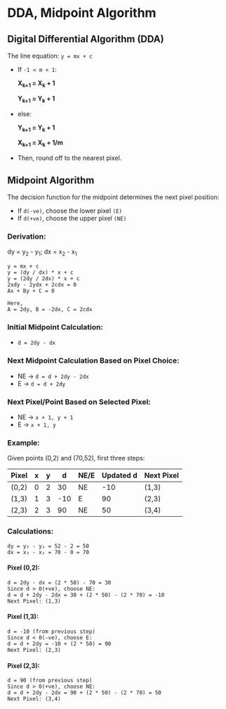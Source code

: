 # DDA, Midpoint Algorithm

## Digital Differential Algorithm (DDA)
The line equation: `y = mx + c`

- If `-1 < m < 1`:

    <b><p>X<sub>k+1</sub> = X<sub>k</sub> + 1</p></b>
    <b><p>Y<sub>k+1</sub> = Y<sub>k</sub> + 1</p></b>

- else:

  <b><p>Y<sub>k+1</sub> = Y<sub>k</sub> + 1</p></b>
  <b><p>X<sub>k+1</sub> = X<sub>k</sub> + 1/m</p></b>

- Then, round off to the nearest pixel.

## Midpoint Algorithm

The decision function for the midpoint determines the next pixel position:

- If `d(-ve)`, choose the lower pixel `(E)`
- If `d(+ve)`, choose the upper pixel `(NE)`

### Derivation:

<p>dy = y<sub>2</sub> - y<sub>1</sub>; dx = x<sub>2</sub> - x<sub>1</sub></p>

```
y = mx + c
y = (dy / dx) * x + c
y = (2dy / 2dx) * x + c
2xdy - 2ydx + 2cdx = 0
Ax + By + C = 0

Here,
A = 2dy, B = -2dx, C = 2cdx
```

### Initial Midpoint Calculation:
- `d = 2dy - dx`

### Next Midpoint Calculation Based on Pixel Choice:

- NE → `d = d + 2dy - 2dx`
- E → `d = d + 2dy`

### Next Pixel/Point Based on Selected Pixel:
- NE → `x + 1, y + 1`
- E → `x + 1, y`

### Example: 
Given points (0,2) and (70,52), first three steps:

| Pixel | x | y | d   | NE/E | Updated d | Next Pixel |
|--------|----|----|-----|------|------------|-------------|
| (0,2)  | 0  | 2  | 30  | NE   | -10       | (1,3)       |
| (1,3)  | 1  | 3  | -10 | E    | 90        | (2,3)       |
| (2,3)  | 2  | 3  | 90  | NE   | 50        | (3,4)       |

### Calculations:
```
dy = y₂ - y₁ = 52 - 2 = 50
dx = x₂ - x₁ = 70 - 0 = 70
```

#### Pixel (0,2):
```
d = 2dy - dx = (2 * 50) - 70 = 30
Since d > 0(+ve), choose NE:
d = d + 2dy - 2dx = 30 + (2 * 50) - (2 * 70) = -10
Next Pixel: (1,3)
```
#### Pixel (1,3):
```
d = -10 (from previous step)
Since d < 0(-ve), choose E:
d = d + 2dy = -10 + (2 * 50) = 90
Next Pixel: (2,3)
```
#### Pixel (2,3):
```
d = 90 (from previous step)
Since d > 0(+ve), choose NE:
d = d + 2dy - 2dx = 90 + (2 * 50) - (2 * 70) = 50
Next Pixel: (3,4)
```
